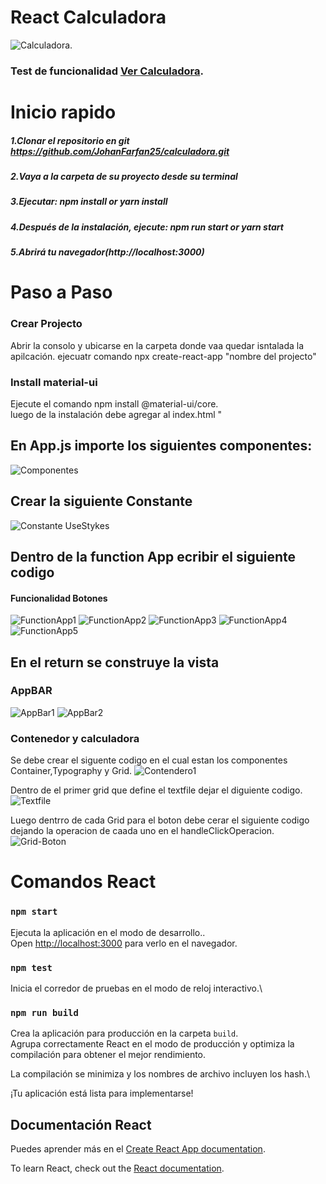 # React Calculadora 

![Calculadora](https://user-images.githubusercontent.com/71784239/112725035-14590c80-8ee4-11eb-9a84-b172bc60c550.PNG).


 ### Test de funcionalidad [Ver Calculadora](https://ecstatic-mcclintock-11a4e2.netlify.app/).


# Inicio rapido

##### 1.Clonar el repositorio en git https://github.com/JohanFarfan25/calculadora.git
##### 2.Vaya a la carpeta de su proyecto desde su terminal
##### 3.Ejecutar: npm install or yarn install
##### 4.Después de la instalación, ejecute: npm run start or yarn start
##### 5.Abrirá tu navegador(http://localhost:3000)

# Paso a Paso

### Crear Projecto
Abrir la consolo y ubicarse en la carpeta donde vaa quedar isntalada la apilcación. ejecuatr comando npx create-react-app "nombre del projecto"

### Install material-ui
Ejecute el comando npm install @material-ui/core.\
luego de la instalación debe agregar al index.html "<link rel="stylesheet" href="https://fonts.googleapis.com/css?family=Roboto:300,400,500,700&display=swap" />


## En App.js importe los siguientes componentes:
![Componentes](https://user-images.githubusercontent.com/71784239/112726401-41f58400-8eeb-11eb-8c33-4798c7489294.PNG)


## Crear la siguiente Constante
![Constante UseStykes](https://user-images.githubusercontent.com/71784239/112726774-34d99480-8eed-11eb-9a3a-603a5a0230a3.PNG)

## Dentro de la function App ecribir el siguiente codigo

#### Funcionalidad Botones

![FunctionApp1](https://user-images.githubusercontent.com/71784239/112726722-eb894500-8eec-11eb-8300-2a4da1b9b8ea.PNG)
![FunctionApp2](https://user-images.githubusercontent.com/71784239/112726880-a3b6ed80-8eed-11eb-80c9-8319ab516074.PNG)
![FunctionApp3](https://user-images.githubusercontent.com/71784239/112726889-ad405580-8eed-11eb-99f3-45f8f0fc847f.PNG)
![FunctionApp4](https://user-images.githubusercontent.com/71784239/112726902-b6c9bd80-8eed-11eb-8df8-1fa3f17320fb.PNG)
![FunctionApp5](https://user-images.githubusercontent.com/71784239/112726916-cc3ee780-8eed-11eb-95b3-d4a501c3df1d.PNG)

## En el return se construye la vista
### AppBAR
![AppBar1](https://user-images.githubusercontent.com/71784239/112727127-e7f6bd80-8eee-11eb-9852-e9351bd39d01.PNG)
![AppBar2](https://user-images.githubusercontent.com/71784239/112727129-ea591780-8eee-11eb-9cd8-50cb5f2908e0.PNG)

### Contenedor y calculadora
Se debe crear el siguente codigo en el cual estan los componentes Container,Typography y Grid.
![Contendero1](https://user-images.githubusercontent.com/71784239/112727417-6a33b180-8ef0-11eb-8be6-0bf04b6fa6ab.PNG)

Dentro de el primer grid que define el textfile dejar el diguiente codigo.
![Textfile](https://user-images.githubusercontent.com/71784239/112727422-6f90fc00-8ef0-11eb-9e09-07dabb72c4dc.PNG)


Luego dentrro de cada Grid para el boton debe cerar el siguiente codigo dejando la operacion de caada uno en el handleClickOperacion.
![Grid-Boton](https://user-images.githubusercontent.com/71784239/112727428-73248300-8ef0-11eb-89c8-8da03bd8e881.PNG)


# Comandos React 
### `npm start`

Ejecuta la aplicación en el modo de desarrollo..\
Open [http://localhost:3000](http://localhost:3000) para verlo en el navegador.


### `npm test`

Inicia el corredor de pruebas en el modo de reloj interactivo.\


### `npm run build`

Crea la aplicación para producción en la carpeta `build`.\
Agrupa correctamente React en el modo de producción y optimiza la compilación para obtener el mejor rendimiento.

La compilación se minimiza y los nombres de archivo incluyen los hash.\

¡Tu aplicación está lista para implementarse!

## Documentación React

Puedes aprender más en el [Create React App documentation](https://facebook.github.io/create-react-app/docs/getting-started).

To learn React, check out the [React documentation](https://reactjs.org/).


